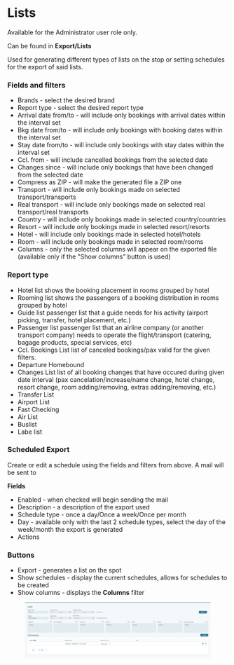 # Lists

Available for the Administrator user role only.

Can be found in **Export/Lists**

Used for generating different types of lists on the stop or setting schedules for the export of said lists.

### Fields and filters <a href="#fields-and-filters" id="fields-and-filters"></a>

* Brands - select the desired brand
* Report type - select the desired report type
* Arrival date from/to - will include only bookings with arrival dates within the interval set
* Bkg date from/to - will include only bookings with booking dates within the interval set
* Stay date from/to - will include only bookings with stay dates within the interval set
* Ccl. from - will include cancelled bookings from the selected date
* Changes since - will include only bookings that have been changed from the selected date
* Compress as ZIP - will make the generated file a ZIP one
* Transport - will include only bookings made on selected transport/transports
* Real transport - will include only bookings made on selected real transport/real transports
* Country - will include only bookings made in selected country/countries
* Resort - will include only bookings made in selected resort/resorts
* Hotel - will include only bookings made in selected hotel/hotels
* Room - will include only bookings made in selected room/rooms
* Columns - only the selected columns will appear on the exported file (available only if the "Show columns" button is used)

### Report type <a href="#report-type" id="report-type"></a>

* Hotel list shows the booking placement in rooms grouped by hotel
* Rooming list shows the passengers of a booking distribution in rooms grouped by hotel
* Guide list passenger list that a guide needs for his activity (airport picking, transfer, hotel placement, etc.)
* Passenger list passenger list that an airline company (or another transport company) needs to operate the flight/transport (catering, bagage products, special services, etc)
* Ccl. Bookings List list of canceled bookings/pax valid for the given filters.
* Departure Homebound
* Changes List list of all booking changes that have occured during given date interval (pax cancelation/increase/name change, hotel change, resort change, room adding/removing, extras adding/removing, etc.)
* Transfer List
* Airport List
* Fast Checking
* Air List
* Buslist
* Labe list

### Scheduled Export <a href="#scheduled-export" id="scheduled-export"></a>

Create or edit a schedule using the fields and filters from above. A mail will be sent to

**Fields**

* Enabled - when checked will begin sending the mail
* Description - a description of the export used
* Schedule type - once a day/Once a week/Once per month
* Day - available only with the last 2 schedule types, select the day of the week/month the export is generated
* Actions

### Buttons <a href="#buttons" id="buttons"></a>

* Export - generates a list on the spot
* Show schedules - display the current schedules, allows for schedules to be created
* Show columns - displays the **Columns** filter

<figure><img src="../.gitbook/assets/image (23) (1) (1) (1).png" alt=""><figcaption></figcaption></figure>

